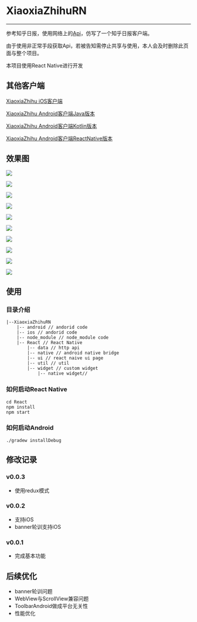 # XiaoxiaZhihuRN

---

参考知乎日报，使用网络上的[Api](https://github.com/izzyleung/ZhihuDailyPurify/wiki/%E7%9F%A5%E4%B9%8E%E6%97%A5%E6%8A%A5-API-%E5%88%86%E6%9E%90)，仿写了一个知乎日报客户端。

由于使用非正常手段获取Api，若被告知需停止共享与使用，本人会及时删除此页面与整个项目。

本项目使用React Native进行开发

## 其他客户端

[XiaoxiaZhihu iOS客户端](https://github.com/LiushuiXiaoxia/XiaoxiaZhihu_iOS)

[XiaoxiaZhihu Android客户端Java版本](https://github.com/LiushuiXiaoxia/XiaoxiaZhihu)

[XiaoxiaZhihu Android客户端Kotlin版本](https://github.com/LiushuiXiaoxia/XiaoxiaZhihu_Kotlin)

[XiaoxiaZhihu Android客户端ReactNative版本](https://github.com/LiushuiXiaoxia/XiaoxiaZhihuRN)

## 效果图

![](doc/1.png)

![](doc/ios_1.png)

![](doc/2.png)

![](doc/ios_2.png)

![](doc/3.png)

![](doc/ios_3.png)

![](doc/4.png)

![](doc/ios_4.png)

![](doc/5.png)

![](doc/ios_5.png)

## 使用

### 目录介绍

```
|--XiaoxiaZhihuRN
    |-- android // andorid code
    |-- ios // andorid code
    |-- node_module // node_module code
    |-- React // React Native
        |-- data // http api
        |-- native // android native bridge
        |-- ui // react naive ui page
        |-- util // util
        |-- widget // custom widget
            |-- native widget//
```

### 如何启动React Native

```shell
cd React
npm install
npm start
```
### 如何启动Android 

```shell
./gradew installDebug
```

## 修改记录

### v0.0.3
 * 使用redux模式 

### v0.0.2
 * 支持iOS
 * banner轮训支持iOS


### v0.0.1
 * 完成基本功能


## 后续优化
* banner轮训问题
* WebView与ScrollView兼容问题
* ToolbarAndroid做成平台无关性
* 性能优化
